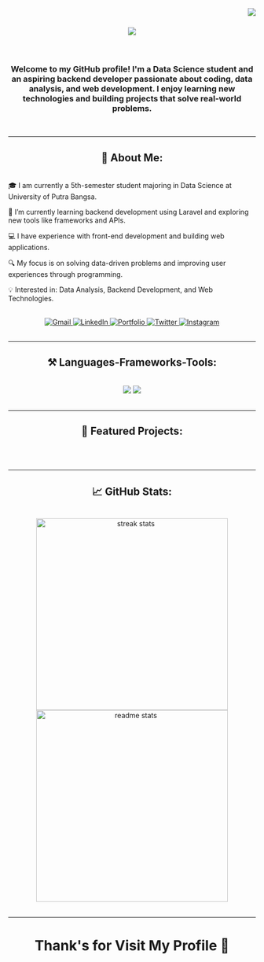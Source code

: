 <img align="right" src="https://visitor-badge.laobi.icu/badge?page_id=ZamiFaiz24.ZamiFaiz24" />

<h1 align="center">
    <img src="https://readme-typing-svg.herokuapp.com/?font=Righteous&size=35&center=true&vCenter=true&width=500&height=70&duration=4000&lines=Hi+There!+👋;+I'm+Faiz+Zamzami;" />
</h1>

<br/>

<h3 align="center">Welcome to my GitHub profile! I'm a Data Science student and an aspiring backend developer passionate about coding, data analysis, and web development. I enjoy learning new technologies and building projects that solve real-world problems.</h3>

<br/>
<hr/>

<h2 align="center"> 🚀 About Me: </h2>
<br/>
🎓 I am currently a 5th-semester student majoring in Data Science at University of Putra Bangsa.

🌱 I’m currently learning backend development using Laravel and exploring new tools like frameworks and APIs.

💻 I have experience with front-end development and building web applications.

🔍 My focus is on solving data-driven problems and improving user experiences through programming.

💡 Interested in: Data Analysis, Backend Development, and Web Technologies.

<br/>

<div align="center"> 
  <a href="mailto:faizzamzami10p@gmail.com">
    <img src="https://img.shields.io/badge/Gmail-333333?style=for-the-badge&logo=gmail&logoColor=red" alt="Gmail" />
  </a>
  <a href="www.linkedin.com/in/faiz-zamzami" target="_blank">
    <img src="https://img.shields.io/badge/LinkedIn-0077B5?style=for-the-badge&logo=linkedin&logoColor=white" alt="LinkedIn" />
  </a>
  <a href="https://ZamiFaiz24.github.io" target="_blank">
    <img src="https://img.shields.io/badge/Portfolio-FF5722?style=for-the-badge&logo=github&logoColor=white" alt="Portfolio" />
  </a>
  <a href="https://x.com/Z_Zami24" target="_blank">
    <img src="https://img.shields.io/badge/Twitter-1DA1F2?style=for-the-badge&logo=twitter&logoColor=white" alt="Twitter" />
  </a>
  <a href="https://www.instagram.com/zamifaiz24" target="_blank">
    <img src="https://img.shields.io/badge/Instagram-E1306C?style=for-the-badge&logo=instagram&logoColor=white" alt="Instagram" />
  </a>
</div>

<br/>
<hr/>

<h2 align="center">⚒️ Languages-Frameworks-Tools: </h2>
<br/>
<div align="center">
    <img src="https://skillicons.dev/icons?i=bootstrap,html,css,vscode,github,figma,git,r" />
    <img src="https://skillicons.dev/icons?i=nodejs,python,javascript,firebase,java,mysql" /><br>
</div>

<br/>
<hr/>

<h2 align="center"> 🌟 Featured Projects: </h2>
<br/>

<br/>
<hr/>

<h2 align="center">📈 GitHub Stats: </h2>
<br>
<div align=center>
  <img width=390 src="https://github-readme-stats.vercel.app/api?username=ZamiFaiz24&show_icons=true&theme=react&border_radius=10" alt="streak stats"/>
  <img width=390 src="https://github-readme-stats.vercel.app/api/top-langs/?username=ZamiFaiz24&layout=compact&theme=react&rank_icon=github&border_radius=10" alt="readme stats" />
</div>

<br/>
<hr/>

<h1 align="center">Thank's for Visit My Profile 🙏</h1>
